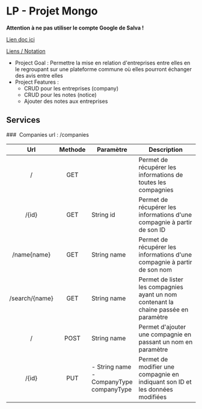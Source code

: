 # LP - Projet Mongo

**Attention à ne pas utiliser le compte Google de Salva !**

[Lien doc ici](https://docs.google.com/document/d/1QGLIGBMOHpZHjhA14QnDS9C6bH6C9EwkgIuBTSKxG8E/edit?usp=sharing)

[Liens / Notation](http://clientserveur.milka.ovh/)

-   Project Goal : Permettre la mise en relation d'entreprises entre elles en le regroupant sur une plateforme commune où elles 
pourront échanger des avis entre elles
-   Project Features : 
    -   CRUD pour les entreprises (company)
    -   CRUD pour les notes (notice)
    -   Ajouter des notes aux entreprises

## Services

###  Companies
url : /companies

<table>
    <thead>
        <tr>
            <th width="25%">Url</th>
            <th width="5%">Methode</th>
            <th width="20%">Paramètre</th>
            <th width="50%">Description</th>
        </tr>
    </thead>
    <tbody>
        <tr>
            <td style="text-align:center;">/</td>
            <td style="text-align:center;">GET</td>
            <td></td>
            <td>Permet de récupérer les informations de toutes les compagnies</td>
        </tr>
        <tr>
            <td style="text-align:center;">/{id}</td>
            <td style="text-align:center;">GET</td>
            <td>String id </td>
            <td>Permet de récupérer les informations d'une compagnie à partir de son ID</td>
        </tr>
        <tr>
            <td style="text-align:center;">/name{name}</td>
            <td style="text-align:center;">GET</td>
            <td>String name </td>
            <td>Permet de récupérer les informations d'une compagnie à partir de son nom</td>
        </tr>
        <tr>
            <td style="text-align:center;">/search/{name}</td>
            <td style="text-align:center;">GET</td>
            <td>String name </td>
            <td>Permet de lister les compagnies ayant un nom contenant la chaine passée en paramètre</td>
        </tr>
        <tr>
            <td style="text-align:center;">/</td>
            <td style="text-align:center;">POST</td>
            <td>String name</td>
            <td>Permet d'ajouter une compagnie en passant un nom en paramètre</td>
        </tr>
        <tr>
            <td style="text-align:center;">/{id}</td>
            <td style="text-align:center;">PUT</td>
            <td>
                - String name<br>
                - CompanyType companyType</td>
            <td>Permet de modifier une compagnie en indiquant son ID et les données modifiées</td>
        </tr>
    </tbody>
</table>
